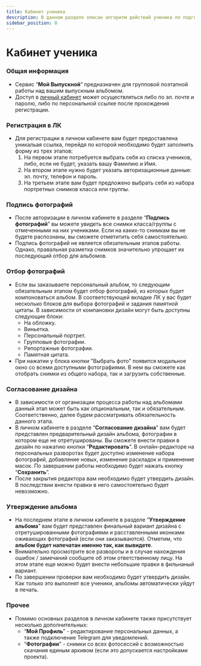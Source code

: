 ```yaml
---
title: Кабинет ученика
description: В данном разделе описан алгоритм действий ученика по подготовке альбома
sidebar_position: 0
---
```


# Кабинет ученика

### Общая информация
* Сервис “__Мой Выпускной__” предназначен для групповой поэтапной работы над вашим выпускным альбомом.
* Доступ в [личный кабинет](http://lk.moyvipusknoy.ru/) может осуществляться либо по эл. почте и паролю, либо по персональной ссылке после прохождения регистрации. 
    
### Регистрация в ЛК
* Для регистрации в личном кабинете вам будет предоставлена уникальая ссылка, перейдя по которой необходимо будет заполнить форму из трех этапов:
    1. На первом этапе потребуется выбрать себя из списка учеников, либо, если не будет, указать вашу Фамилию и Имя.
    2. На втором этапе нужно будет указать авторизационные данные: эл. почту, телефон и пароль.
    3. На третьем этапе вам будет предложено выбрать себя из набора портретных снимков класса или группы.

### Подпись фотографий
* После авторизации в личном кабинете в разделе “__Подпись фотографий__” вы можете увидеть все снимки класса/группы с отмеченными на них учениками. Если на каких-то снимкам вы не будете распознаны, вы сможете отметитить себя самостоятельно. 
* Подпись фотографий не является обязательным этапов работы. Однако, правальная разметка снимков значительно упрощает их последующий отбор для альбомов.

### Отбор фотографий
 * Если вы заказываете персональный альбом, то следующим обязательным этапом будет отбор фотографий, из которых будет компоноваться альбом. В соответствующей вкладке ЛК у вас будет несколько блоков для выбора фотографий и задания памятной цитаты. В зависимости от компановки дизайн могут быть доступны следующие блоки:
    + На обложку.
    + Виньетка.
    + Персональный портрет.
    + Групповые фотографии.
    + Репортажные фотографии.
    + Памятная цитата.
* При нажатии у блока кнопки "Выбрать фото" появится модальное окно со всеми доступными фотографиями. В нем вы сможете как отобрать снимки из общего набора, так и загрузить собственные.

### Согласование дизайна
* В зависимости от организации процесса работы над альбомами данный этап может быть как опциональным, так и обязательным. Соответственно, далее будем рассматривать обязательность данного этапа.
* В личном кабинете в разделе “__Согласование дизайна__” вам будет представлен предварительный дизайн альбома, фотографии в котором еще не отретушированы. Вы сможете внести правки в дизайн по нажатию кнопки “__Редактировать__”. В онлайн-редакторе на персональных разворотах будет доступно изменение набора фотографий, добавление новых, изменение раскладок и применение масок. По завершении работы необходимо будет нажать кнопку “__Сохранить__”.
* После закрытия редактора вам необходимо будет утвердить дизайн. В последствии внести правки в него самостоятельно будет невозможно. 
    
### Утверждение альбома
* На последнем этапе в личном кабинете в разделе “__Утверждение альбома__” вам будет представлен финальный вариант дизайна с отретушированными фотографиями и расставленными иконками оживающих фотографий (если они заказываются). Отметим, что __альбом будет напечатан именно так, как вывидете__.
* Внимательно просмотрите все развороты и в случае нахождения ошибок / замечаний сообщите об этом ответственному лицу. На этом этапе еще можно будет внести небольшие правки в фильнаный вариант.
* По завершении проверки вам необходимо будет утвердить дизайн. Как только это выполнят все ученики, альбомы автоматически уйдут в печать.

### Прочее
* Помимо основных разделов в личном кабинете также присутствует несколько дополнительных:
    + “__Мой Профиль__” - редактирование персональных данных, а также подключение Telegram для уведомлений.
    + “__Фотографии__” - снимки со всех фотосессий с возможностью скачания единым архивом (если это допускается настройками проекта).
